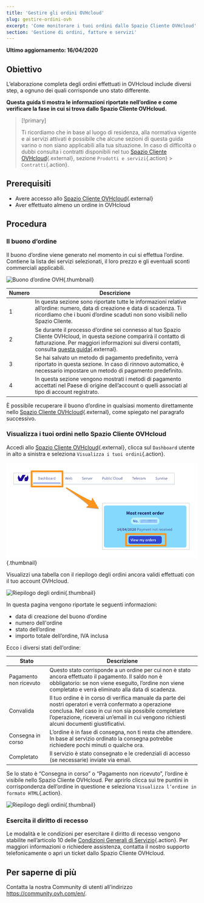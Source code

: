 ```yaml
---
title: 'Gestire gli ordini OVHcloud'
slug: gestire-ordini-ovh
excerpt: 'Come monitorare i tuoi ordini dallo Spazio Cliente OVHcloud'
section: 'Gestione di ordini, fatture e servizi'
---
```


**Ultimo aggiornamento: 16/04/2020**

## Obiettivo

L’elaborazione completa degli ordini effettuati in OVHcloud include diversi step, a ognuno dei quali corrisponde uno stato differente. 

**Questa guida ti mostra le informazioni riportate nell’ordine e come verificare la fase in cui si trova dallo Spazio Cliente OVHcloud.**

> [!primary]
>
> Ti ricordiamo che in base al luogo di residenza, alla normativa vigente e ai servizi attivati è possibile che alcune sezioni di questa guida varino o non siano applicabili alla tua situazione. In caso di difficoltà o dubbi consulta i contratti disponibili nel tuo [Spazio Cliente OVHcloud](https://www.ovh.com/auth/?action=gotomanager){.external}, sezione `Prodotti e servizi`{.action} > `Contratti`{.action}.
>

## Prerequisiti

- Avere accesso allo [Spazio Cliente OVHcloud](https://www.ovh.com/auth/?action=gotomanager){.external}
- Aver effettuato almeno un ordine in OVHcloud


##  Procedura

### Il buono d’ordine

Il buono d’ordine viene generato nel momento in cui si effettua l’ordine. Contiene la lista dei servizi selezionati, il loro prezzo e gli eventuali sconti commerciali applicabili.

![Buono d’ordine OVH](images/order_ovh.png){.thumbnail}

|Numero|Descrizione|
|---|---|
|1|In questa sezione sono riportate tutte le informazioni relative all’ordine: numero, data di creazione e data di scadenza. Ti ricordiamo che i buoni d’ordine scaduti non sono visibili nello Spazio Cliente.|
|2|Se durante il processo d’ordine sei connesso al tuo Spazio Cliente OVHcloud, in questa sezione comparirà il contatto di fatturazione. Per maggiori informazioni sui diversi contatti, consulta [questa guida](https://docs.ovh.com/it/customer/gestisci_i_tuoi_contatti/){.external}.|
|3|Se hai salvato un metodo di pagamento predefinito, verrà riportato in questa sezione. In caso di rinnovo automatico, è necessario impostare un metodo di pagamento predefinito.|
|4|In questa sezione vengono mostrati i metodi di pagamento accettati nel Paese di origine dell’account o quelli associati al tipo di account registrato.|


È possibile recuperare il buono d’ordine in qualsiasi momento direttamente nello [Spazio Cliente OVHcloud](https://www.ovh.com/auth/?action=gotomanager){.external}, come spiegato nel paragrafo successivo.


### Visualizza i tuoi ordini nello Spazio Cliente OVHcloud

Accedi allo [Spazio Cliente OVHcloud](https://www.ovh.com/auth/?action=gotomanager){.external}, clicca sul `Dashboard` utente in alto a sinistra e seleziona `Visualizza i tuoi ordini`{.action}.

![Spazio Cliente OVH](images/huborders.png){.thumbnail}

Visualizzi una tabella con il riepilogo degli ordini ancora validi effettuati con il tuo account OVHcloud.

![Riepilogo degli ordini](images/order_recap.png){.thumbnail}


In questa pagina vengono riportate le seguenti informazioni:

- data di creazione del buono d’ordine 
- numero dell'ordine
- stato dell’ordine
- importo totale dell’ordine, IVA inclusa

Ecco i diversi stati dell’ordine:

|Stato|Descrizione|
|---|---|
|Pagamento non ricevuto|Questo stato corrisponde a un ordine per cui non è stato ancora effettuato il pagamento. Il saldo non è obbligatorio: se non viene eseguito, l’ordine non viene completato e verrà eliminato alla data di scadenza.|
|Convalida|Il tuo ordine è in corso di verifica manuale da parte dei nostri operatori e verrà confermato a operazione conclusa. Nel caso in cui non sia possibile completare l’operazione, riceverai un’email in cui vengono richiesti alcuni documenti giustificativi.|
|Consegna in corso|L’ordine è in fase di consegna, non ti resta che attendere. In base al servizio ordinato la consegna potrebbe richiedere pochi minuti o qualche ora.|
|Completato|Il servizio è stato consegnato e le credenziali di accesso (se necessarie) inviate via email.|

Se lo stato è “Consegna in corso” o “Pagamento non ricevuto”, l’ordine è visibile nello Spazio Cliente OVHcloud. Per aprirlo clicca sui tre puntini in corrispondenza dell’ordine in questione e seleziona `Visualizza l’ordine in formato HTML`{.action}.

![Riepilogo degli ordini](images/html_order.png){.thumbnail}


### Esercita il diritto di recesso

Le modalità e le condizioni per esercitare il diritto di recesso vengono stabilite nell’articolo 10 delle [Condizioni Generali di Servizio](https://www.ovh.it/supporto//documenti_legali/condizioni_generali_servizio.pdf){.action}.
Per maggiori informazioni o richiedere assistenza, contatta il nostro supporto telefonicamente o apri un ticket dallo Spazio Cliente OVHcloud.


## Per saperne di più

Contatta la nostra Community di utenti all’indirizzo <https://community.ovh.com/en/>. 
